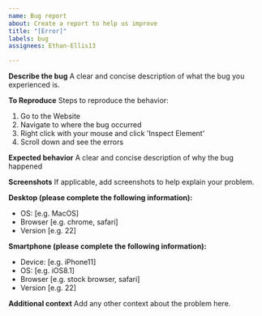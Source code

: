 ```yaml
---
name: Bug report
about: Create a report to help us improve
title: "[Error]"
labels: bug
assignees: Ethan-Ellis13

---
```


**Describe the bug**
A clear and concise description of what the bug you experienced is.

**To Reproduce**
Steps to reproduce the behavior:
1. Go to the Website
2. Navigate to where the bug occurred
3. Right click with your mouse and click 'Inspect Element'
4. Scroll down and see the errors

**Expected behavior**
A clear and concise description of why the bug happened

**Screenshots**
If applicable, add screenshots to help explain your problem.

**Desktop (please complete the following information):**
 - OS: [e.g. MacOS]
 - Browser [e.g. chrome, safari]
 - Version [e.g. 22]

**Smartphone (please complete the following information):**
 - Device: [e.g. iPhone11]
 - OS: [e.g. iOS8.1]
 - Browser [e.g. stock browser, safari]
 - Version [e.g. 22]

**Additional context**
Add any other context about the problem here.

